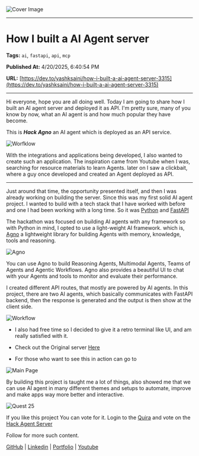   <img src="https://media2.dev.to/dynamic/image/width=1000,height=420,fit=cover,gravity=auto,format=auto/https%3A%2F%2Fdev-to-uploads.s3.amazonaws.com%2Fuploads%2Farticles%2F02n2jam5umtpahk56bak.png" alt="Cover Image" />
  <hr />
  
  # How I built a AI Agent server
  
  **Tags:** `ai`, `fastapi`, `api`, `mcp`

  **Published At:** 4/20/2025, 6:40:54 PM

  **URL:** [https://dev.to/yashksaini/how-i-built-a-ai-agent-server-3315](https://dev.to/yashksaini/how-i-built-a-ai-agent-server-3315)

  <hr />
  Hi everyone, hope you are all doing well. Today I am going to share how I built an AI agent server and deployed it as API. I'm pretty sure, many of you know by now, what an AI agent is and how much popular they have become.


This is **_Hack Agno_** an AI agent which is deployed as an API service. 

![Worfklow](https://dev-to-uploads.s3.amazonaws.com/uploads/articles/j54j0hr19vehw07qjpj5.png)

With the integrations and applications being developed, I also wanted to create such an application. The inspiration came from Youtube when I was, searching for resource materials to learn Agents. later on I saw a clickbait, where a guy once developed and created an Agent deployed as API.


---

Just around that time, the opportunity presented itself, and then I was already working on building the server. Since this was my first solid AI agent project. I wanted to build with a tech stack that I have worked with before and one I had been working with a long time. So it was [Python](https://www.python.org/) and [FastAPI](https://fastapi.tiangolo.com/)   

The hackathon was focused on building AI agents with any framework so with Python in mind, I opted to use a light-weight AI framework. which is, [Agno](https://www.agno.com/) a lightweight library for building Agents with memory, knowledge, tools and reasoning.


![Agno](https://dev-to-uploads.s3.amazonaws.com/uploads/articles/l64jb8lu551jfbmgh2a1.png)

You can use Agno to build Reasoning Agents, Multimodal Agents, Teams of Agents and Agentic Workflows. Agno also provides a beautiful UI to chat with your Agents and tools to monitor and evaluate their performance.

I created different API routes, that mostly are powered by AI agents. In this project, there are two AI agents, which basically communicates with FastAPI backend, then the response is generated and the output is then show at the client side.

![Workflow](https://dev-to-uploads.s3.amazonaws.com/uploads/articles/cfzig2fuognvn2kwaw13.png)

- I also had free time so I decided to give it a retro terminal like UI, and am really satisfied with it. 

- Check out the Original server [Here](https://hack-agent-server.onrender.com/)

- For those who want to see this in action can go to 

![Main Page](https://dev-to-uploads.s3.amazonaws.com/uploads/articles/yjh6v2j9nxnajsz2cgjg.png)

By building this project is taught me a lot of things, also showed me that we can use AI agent in many different themes and setups to automate, improve and make apps way more better and interactive.

![Quest 25](https://dev-to-uploads.s3.amazonaws.com/uploads/articles/jsudqbzw3gne1vs2tr3r.png)


If you like this project You can vote for it. Login to the [Quira](https://quira.sh/) and vote on the [Hack Agent Server](https://quira.sh/repo/yashksaini-coder-Hack-Agent-Server-959755963) 

Follow for more such content.

[GitHub](https://github.com/yashksaini-coder) | [Linkedin](https://www.linkedin.com/in/yashksaini/) | [Portfolio](https://yashksaini.vercel.app/) | [Youtube](https://www.youtube.com/@yashksaini)    
  